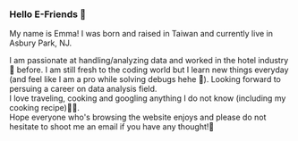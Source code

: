 ### Hello E-Friends :hatching_chick:	

My name is Emma! I was born and raised in Taiwan and currently live in Asbury Park, NJ.<br/>

I am passionate at handling/analyzing data and worked in the hotel industry :hotel: before. I am still fresh to the coding world but I learn new things everyday (and feel like I am a pro while solving debugs hehe :space_invader:). Looking forward to persuing a career on data analysis field.<br/>
I love traveling, cooking and googling anything I do not know (including my cooking recipe):avocado::bento:.<br/>
Hope everyone who's browsing the website enjoys and please do not hesitate to shoot me an email if you have any thought!:slightly_smiling_face:
